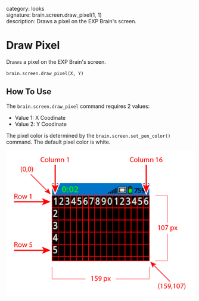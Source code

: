 category: looks  
signature: brain.screen.draw_pixel(1, 1)  
description: Draws a pixel on the EXP Brain's screen.

# Draw Pixel

Draws a pixel on the EXP Brain's screen.

```don
brain.screen.draw_pixel(X, Y)
```

## How To Use

The `brain.screen.draw_pixel` command requires 2 values:

* Value 1: X Coodinate
* Value 2: Y Coodinate

The pixel color is determined by the `brain.screen.set_pen_color()` command. The default pixel color is white.

![brain_screen_info](exp_row_column_brain.jpg)

<advanced>
</advanced>
